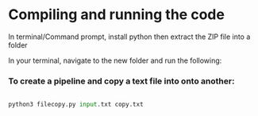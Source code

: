 # Compiling and running the code

In terminal/Command prompt, install python then extract the ZIP file into a folder

In your terminal, navigate to the new folder and run the following:

### To create a pipeline and copy a text file into onto another:

```python

python3 filecopy.py input.txt copy.txt

```
